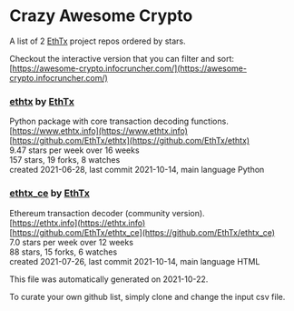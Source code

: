 # Crazy Awesome Crypto
A list of 2 [EthTx](https://github.com/EthTx) project repos ordered by stars.  

Checkout the interactive version that you can filter and sort: 
[https://awesome-crypto.infocruncher.com/](https://awesome-crypto.infocruncher.com/)  


### [ethtx](https://github.com/EthTx/ethtx) by [EthTx](https://github.com/EthTx)  
Python package with core transaction decoding functions.  
[https://www.ethtx.info](https://www.ethtx.info)  
[https://github.com/EthTx/ethtx](https://github.com/EthTx/ethtx)  
9.47 stars per week over 16 weeks  
157 stars, 19 forks, 8 watches  
created 2021-06-28, last commit 2021-10-14, main language Python  


### [ethtx_ce](https://github.com/EthTx/ethtx_ce) by [EthTx](https://github.com/EthTx)  
Ethereum transaction decoder (community version).  
[https://ethtx.info](https://ethtx.info)  
[https://github.com/EthTx/ethtx_ce](https://github.com/EthTx/ethtx_ce)  
7.0 stars per week over 12 weeks  
88 stars, 15 forks, 6 watches  
created 2021-07-26, last commit 2021-10-14, main language HTML  


This file was automatically generated on 2021-10-22.  

To curate your own github list, simply clone and change the input csv file.  